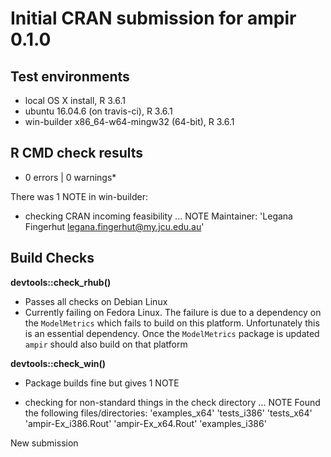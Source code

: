 # Initial **CRAN** submission for ampir 0.1.0

## Test environments

* local OS X install, R 3.6.1
* ubuntu 16.04.6 (on travis-ci), R 3.6.1 
* win-builder x86_64-w64-mingw32 (64-bit), R 3.6.1


## R CMD check results
* 0 errors | 0 warnings*

There was 1 NOTE in win-builder:

* checking CRAN incoming feasibility ... NOTE
  Maintainer: 'Legana Fingerhut <legana.fingerhut@my.jcu.edu.au>'


## Build Checks

**devtools::check_rhub()**
- Passes all checks on Debian Linux
- Currently failing on Fedora Linux.  The failure is due to a dependency on the `ModelMetrics` which fails to build on this platform.  Unfortunately this is an essential dependency.  Once the `ModelMetrics` package is updated `ampir` should also build on that platform

**devtools::check_win()**
- Package builds fine but gives 1 NOTE

* checking for non-standard things in the check directory ... NOTE
Found the following files/directories:
  'examples_x64' 'tests_i386' 'tests_x64'
  'ampir-Ex_i386.Rout' 'ampir-Ex_x64.Rout' 'examples_i386'



New submission

